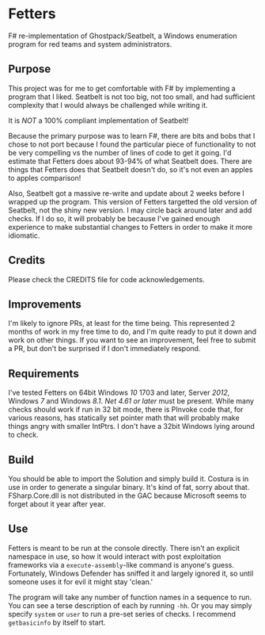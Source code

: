 # Fetters

F# re-implementation of Ghostpack/Seatbelt, a Windows enumeration program for red teams and system administrators.

## Purpose

This project was for me to get comfortable with F# by implementing a program that I liked. Seatbelt is not too big, not too small, and had sufficient complexity that I would always be challenged while writing it.

It is _NOT_ a 100% compliant implementation of Seatbelt! 

Because the primary purpose was to learn F#, there are bits and bobs that I chose to not port because I found the particular piece of functionality to not be very compelling vs the number of lines of code to get it going. I'd estimate that Fetters does about 93-94% of what Seatbelt does. There are things that Fetters does that Seatbelt doesn't do, so it's not even an apples to apples comparison!

Also, Seatbelt got a massive re-write and update about 2 weeks before I wrapped up the program. This version of Fetters targetted the old version of Seatbelt, not the shiny new version. I may circle back around later and add checks. If I do so, it will probably be because I've gained enough experience to make substantial changes to Fetters in order to make it more idiomatic.

## Credits

Please check the CREDITS file for code acknowledgements.

## Improvements

I'm likely to ignore PRs, at least for the time being. This represented 2 months of work in my free time to do, and I'm quite ready to put it down and work on other things. If you want to see an improvement, feel free to submit a PR, but don't be surprised if I don't immediately respond.

## Requirements

I've tested Fetters on 64bit Windows *10* 1703 and later, Server *2012*, Windows *7* and Windows *8.1*. *Net 4.61 or later* must be present. While many checks should work if run in 32 bit mode, there is PInvoke code that, for various reasons, has statically set pointer math that will probably make things angry with smaller IntPtrs. I don't have a 32bit Windows lying around to check.

## Build

You should be able to import the Solution and simply build it. Costura is in use in order to generate a singular binary. It's kind of fat, sorry about that. FSharp.Core.dll is not distributed in the GAC because Microsoft seems to forget about it year after year.

## Use

Fetters is meant to be run at the console directly. There isn't an explicit namespace in use, so how it would interact with post exploitation frameworks via a `execute-assembly`-like command is anyone's guess. Fortunately, Windows Defender has sniffed it and largely ignored it, so until someone uses it for evil it might stay 'clean.'

The program will take any number of function names in a sequence to run. You can see a terse description of each by running `-hh`. Or you may simply specify `system` or `user` to run a pre-set series of checks. I recommend `getbasicinfo` by itself to start.
